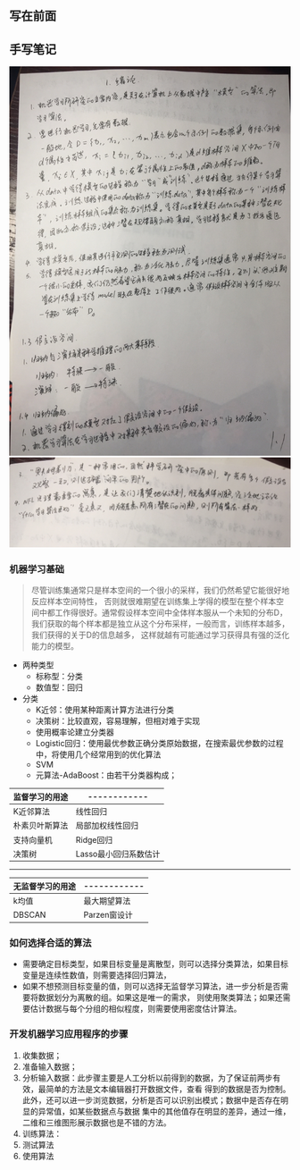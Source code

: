## 写在前面






## 手写笔记

![](readme/introduction_01.jpg)
![](readme/introduction_02.jpg)


### 机器学习基础

> 尽管训练集通常只是样本空间的一个很小的采样，我们仍然希望它能很好地反应样本空间特性，
否则就很难期望在训练集上学得的模型在整个样本空间中都工作得很好。通常假设样本空间中全体样本服从一个未知的分布D，
我们获取的每个样本都是独立从这个分布采样，一般而言，训练样本越多，我们获得的关于D的信息越多，
这样就越有可能通过学习获得具有强的泛化能力的模型。

* 两种类型
    * 标称型：分类
    * 数值型：回归
* 分类
    * K近邻：使用某种距离计算方法进行分类
    * 决策树：比较直观，容易理解，但相对难于实现
    * 使用概率论建立分类器
    * Logistic回归：使用最优参数正确分类原始数据，在搜索最优参数的过程中，将使用几个经常用到的优化算法
    * SVM
    * 元算法-AdaBoost：由若干分类器构成；
    
监督学习的用途  |------------|
------------    | ----------  |
K近邻算法       |   线性回归 
朴素贝叶斯算法  |   局部加权线性回归 
支持向量机      |   Ridge回归
决策树          |  Lasso最小回归系数估计

-----

无监督学习的用途|------------|
------------   | ----------  |
k均值         |   最大期望算法 
DBSCAN       |   Parzen窗设计



### 如何选择合适的算法

* 需要确定目标类型，如果目标变量是离散型，则可以选择分类算法，如果目标变量是连续性数值，则需要选择回归算法，
* 如果不想预测目标变量的值，则可以选择无监督学习算法，进一步分析是否需要将数据划分为离散的组。如果这是唯一的需求，
则使用聚类算法；如果还需要估计数据与每个分组的相似程度，则需要使用密度估计算法。



### 开发机器学习应用程序的步骤

1. 收集数据；
2. 准备输入数据；
3. 分析输入数据：此步骤主要是人工分析以前得到的数据，为了保证前两步有效，最简单的方法是文本编辑器打开数据文件，查看
得到的数据是否为控制。此外，还可以进一步浏览数据，分析是否可以识别出模式；数据中是否存在明显的异常值，如某些数据点与数据
集中的其他值存在明显的差异，通过一维，二维和三维图形展示数据也是不错的方法。
4. 训练算法：
5. 测试算法
6. 使用算法